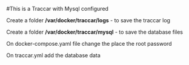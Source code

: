#This is a Traccar with Mysql configured

Create a folder **/var/docker/traccar/logs** - to save the traccar log

Create a folder **/var/docker/traccar/mysql** - to save the database files

On docker-compose.yaml file change the place the root password

On traccar.yml add the database data
